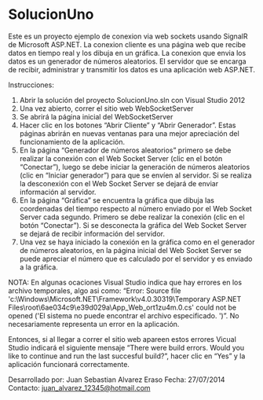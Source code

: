 SolucionUno
===========
Este es un proyecto ejemplo de conexion via web sockets usando SignalR de Microsoft ASP.NET. La conexion cliente es una página web que recibe datos en tiempo real y los dibuja en un gráfica. La conexion que envia los datos es un generador de números aleatorios. El servidor que se encarga de recibir, administrar y transmitir los datos es una aplicación web ASP.NET.

Instrucciones:
1. Abrir la solución del proyecto SolucionUno.sln con Visual Studio 2012
2. Una vez abierto, correr el sitio web WebSocketServer
3. Se abrirá la página inicial del WebSocketServer
4. Hacer clic en los botones “Abrir Cliente” y “Abrir Generador”. Estas páginas abrirán en nuevas ventanas para una mejor apreciación del funcionamiento de la aplicación.
5. En la página “Generador de números aleatorios” primero se debe realizar la conexión con el Web Socket Server (clic en el botón “Conectar”), luego se debe iniciar la generación de números aleatorios (clic en “Iniciar generador”) para que se envíen al servidor. Si se realiza la desconexión con el Web Socket Server se dejará de enviar información al servidor.
6. En la página “Gráfica” se encuentra la gráfica que dibuja las coordenadas del tiempo respecto al número enviado por el Web Socket Server cada segundo. Primero se debe realizar la conexión (clic en el botón “Conectar”). Si se desconecta la gráfica del Web Socket Server se dejará de recibir información del servidor.
7. Una vez se haya iniciado la conexión en la gráfica como en el generador de números aleatorios, en la página inicial del Web Socket Server se puede apreciar el número que es calculado por el servidor y es enviado a la gráfica.

NOTA: En algunas ocaciones Visual Studio indica que hay errores en los archivo temporales, algo asi como: “Error: Source file 'c:\Windows\Microsoft.NET\Framework\v4.0.30319\Temporary ASP.NET Files\root\6ae034c9\e39d029a\App_Web_ort1zu4m.0.cs' could not be opened ('El sistema no puede encontrar el archivo especificado. ')”. No necesariamente representa un error en la aplicación.

Entonces, si al llegar a correr el sitio web apareen estos errores Vicual Studio indicará el siguiente mensaje “There were build errors. Would you like to continue and run the last succesful build?”, hacer clic en “Yes” y la aplicación funcionará correctamente.

Desarrollado por: Juan Sebastian Alvarez Eraso
Fecha: 27/07/2014
Contacto: juan_alvarez_12345@hotmail.com
